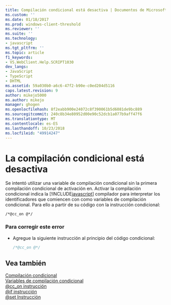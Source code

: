 ```yaml
---
title: Compilación condicional está desactiva | Documentos de Microsoft
ms.custom: ''
ms.date: 01/18/2017
ms.prod: windows-client-threshold
ms.reviewer: ''
ms.suite: ''
ms.technology:
- javascript
ms.tgt_pltfrm: ''
ms.topic: article
f1_keywords:
- VS.WebClient.Help.SCRIPT1030
dev_langs:
- JavaScript
- TypeScript
- DHTML
ms.assetid: 59a030b0-a6c6-47f2-b90e-c0ed204d5116
caps.latest.revision: 9
author: mikejo5000
ms.author: mikejo
manager: ghogen
ms.openlocfilehash: 8f2eabb900e24072c8f390061b5d6081de9bc889
ms.sourcegitcommit: 240c8b34e80952d00e90c52dcb1a077b9aff47f6
ms.translationtype: MT
ms.contentlocale: es-ES
ms.lasthandoff: 10/23/2018
ms.locfileid: "49914247"
---
```

# <a name="conditional-compilation-is-turned-off"></a>La compilación condicional está desactiva
Se intentó utilizar una variable de compilación condicional sin la primera compilación condicional de activación en. Activar la compilación condicional indica la [!INCLUDE[javascript](../../javascript/includes/javascript-md.md)] compilador para interpretar los identificadores que comiencen con como variables de compilación condicional. Para ello a partir de su código con la instrucción condicional:  
  
```  
/*@cc_on @*/  
```  
  
### <a name="to-correct-this-error"></a>Para corregir este error  
  
-   Agregue la siguiente instrucción al principio del código condicional:  
  
    ```JavaScript  
    /*@cc_on @*/  
    ```  
  
## <a name="see-also"></a>Vea también  
 [Compilación condicional](../../javascript/advanced/conditional-compilation-javascript.md)   
 [Variables de compilación condicional](../../javascript/advanced/conditional-compilation-variables-javascript.md)   
 [@cc_on instrucción](../../javascript/reference/at-cc-on-statement-javascript.md)   
 [@if instrucción](../../javascript/reference/at-if-statement-javascript.md)   
 [@set Instrucción](../../javascript/reference/at-set-statement-javascript.md)